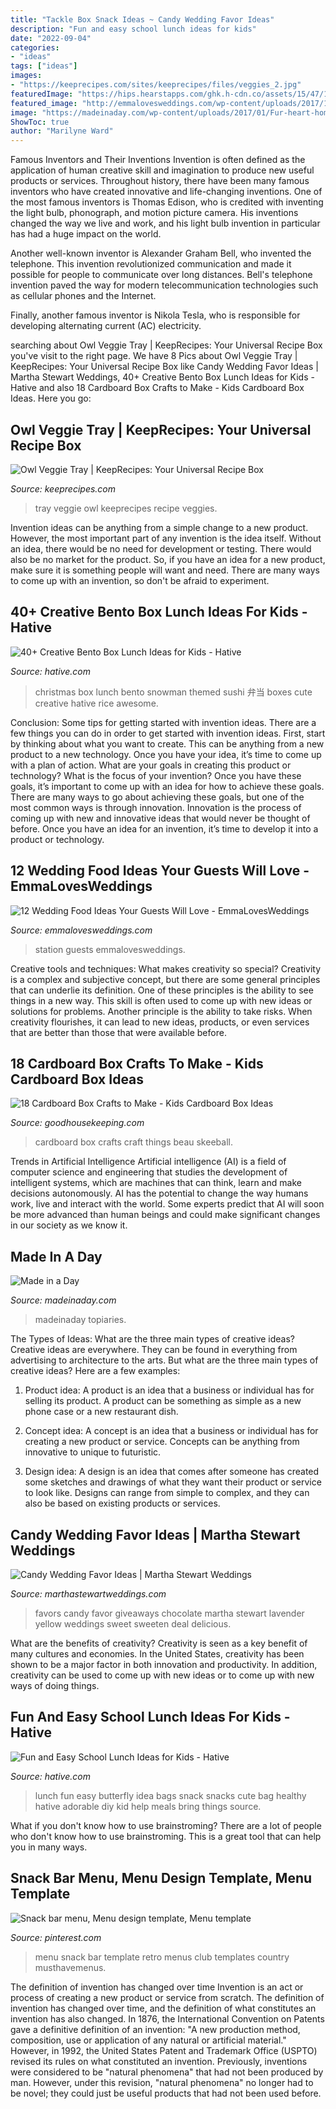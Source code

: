 ```yaml
---
title: "Tackle Box Snack Ideas ~ Candy Wedding Favor Ideas"
description: "Fun and easy school lunch ideas for kids"
date: "2022-09-04"
categories:
- "ideas"
tags: ["ideas"]
images:
- "https://keeprecipes.com/sites/keeprecipes/files/veggies_2.jpg"
featuredImage: "https://hips.hearstapps.com/ghk.h-cdn.co/assets/15/47/1024x1535/gallery-1447961253-cardboard-skeeball.jpg?resize=480:*"
featured_image: "http://emmalovesweddings.com/wp-content/uploads/2017/12/wedding-food-station-ideas-for-2018.jpg"
image: "https://madeinaday.com/wp-content/uploads/2017/01/Fur-heart-home.jpg"
ShowToc: true
author: "Marilyne Ward"
---
```



Famous Inventors and Their Inventions
Invention is often defined as the application of human creative skill and imagination to produce new useful products or services. Throughout history, there have been many famous inventors who have created innovative and life-changing inventions.
One of the most famous inventors is Thomas Edison, who is credited with inventing the light bulb, phonograph, and motion picture camera. His inventions changed the way we live and work, and his light bulb invention in particular has had a huge impact on the world.

Another well-known inventor is Alexander Graham Bell, who invented the telephone. This invention revolutionized communication and made it possible for people to communicate over long distances. Bell's telephone invention paved the way for modern telecommunication technologies such as cellular phones and the Internet.

Finally, another famous inventor is Nikola Tesla, who is responsible for developing alternating current (AC) electricity.

	

		
searching about Owl Veggie Tray | KeepRecipes: Your Universal Recipe Box you've visit to the right page. We have 8 Pics about Owl Veggie Tray | KeepRecipes: Your Universal Recipe Box like Candy Wedding Favor Ideas | Martha Stewart Weddings, 40+ Creative Bento Box Lunch Ideas for Kids - Hative and also 18 Cardboard Box Crafts to Make - Kids Cardboard Box Ideas. Here you go:
		
    
## Owl Veggie Tray | KeepRecipes: Your Universal Recipe Box

<img loading=lazy src="https://keeprecipes.com/sites/keeprecipes/files/veggies_2.jpg" onerror="this.onerror=null;this.src='https://tse2.mm.bing.net/th?id=OIP.DeKtq5Y9FdH13X-oibrK1QHaJ2&amp;pid=15.1';" alt="Owl Veggie Tray | KeepRecipes: Your Universal Recipe Box">

_Source: keeprecipes.com_

>tray veggie owl keeprecipes recipe veggies. 

	

Invention ideas can be anything from a simple change to a new product. However, the most important part of any invention is the idea itself. Without an idea, there would be no need for development or testing. There would also be no market for the product. So, if you have an idea for a new product, make sure it is something people will want and need. There are many ways to come up with an invention, so don't be afraid to experiment.

    
## 40+ Creative Bento Box Lunch Ideas For Kids - Hative

<img loading=lazy src="http://hative.com/wp-content/uploads/2014/04/lunch-box-ideas/27-christmas-snowman.jpg" onerror="this.onerror=null;this.src='https://tse4.mm.bing.net/th?id=OIP.Ozq5EuPVcS7UDe22b9rnbwHaFj&amp;pid=15.1';" alt="40+ Creative Bento Box Lunch Ideas for Kids - Hative">

_Source: hative.com_

>christmas box lunch bento snowman themed sushi 弁当 boxes cute creative hative rice awesome. 

	

Conclusion: Some tips for getting started with invention ideas.
There are a few things you can do in order to get started with invention ideas. First, start by thinking about what you want to create. This can be anything from a new product to a new technology. Once you have your idea, it’s time to come up with a plan of action. What are your goals in creating this product or technology? What is the focus of your invention? Once you have these goals, it’s important to come up with an idea for how to achieve these goals. There are many ways to go about achieving these goals, but one of the most common ways is through innovation. Innovation is the process of coming up with new and innovative ideas that would never be thought of before. Once you have an idea for an invention, it’s time to develop it into a product or technology.

    
## 12 Wedding Food Ideas Your Guests Will Love - EmmaLovesWeddings

<img loading=lazy src="http://emmalovesweddings.com/wp-content/uploads/2017/12/wedding-food-station-ideas-for-2018.jpg" onerror="this.onerror=null;this.src='https://tse4.mm.bing.net/th?id=OIP.XZ4JF_ykKFV7fEwro5YLpQHaQV&amp;pid=15.1';" alt="12 Wedding Food Ideas Your Guests Will Love - EmmaLovesWeddings">

_Source: emmalovesweddings.com_

>station guests emmalovesweddings. 

	

Creative tools and techniques: What makes creativity so special?
Creativity is a complex and subjective concept, but there are some general principles that can underlie its definition. One of these principles is the ability to see things in a new way. This skill is often used to come up with new ideas or solutions for problems. Another principle is the ability to take risks. When creativity flourishes, it can lead to new ideas, products, or even services that are better than those that were available before.

    
## 18 Cardboard Box Crafts To Make - Kids Cardboard Box Ideas

<img loading=lazy src="https://hips.hearstapps.com/ghk.h-cdn.co/assets/15/47/1024x1535/gallery-1447961253-cardboard-skeeball.jpg?resize=480:*" onerror="this.onerror=null;this.src='https://tse3.mm.bing.net/th?id=OIP.NZTK7ozSZogVuQLRMDsQtwHaLH&amp;pid=15.1';" alt="18 Cardboard Box Crafts to Make - Kids Cardboard Box Ideas">

_Source: goodhousekeeping.com_

>cardboard box crafts craft things beau skeeball. 

	

Trends in Artificial Intelligence
Artificial intelligence (AI) is a field of computer science and engineering that studies the development of intelligent systems, which are machines that can think, learn and make decisions autonomously. AI has the potential to change the way humans work, live and interact with the world. Some experts predict that AI will soon be more advanced than human beings and could make significant changes in our society as we know it.

    
## Made In A Day

<img loading=lazy src="https://madeinaday.com/wp-content/uploads/2017/01/Fur-heart-home.jpg" onerror="this.onerror=null;this.src='https://tse3.mm.bing.net/th?id=OIP.-6TO-Z_u4XOc6GfT9bJo-AHaLH&amp;pid=15.1';" alt="Made in a Day">

_Source: madeinaday.com_

>madeinaday topiaries. 

	

The Types of Ideas: What are the three main types of creative ideas?
Creative ideas are everywhere. They can be found in everything from advertising to architecture to the arts. But what are the three main types of creative ideas? Here are a few examples:
1. Product idea: A product is an idea that a business or individual has for selling its product. A product can be something as simple as a new phone case or a new restaurant dish.

2. Concept idea: A concept is an idea that a business or individual has for creating a new product or service. Concepts can be anything from innovative to unique to futuristic.

3. Design idea: A design is an idea that comes after someone has created some sketches and drawings of what they want their product or service to look like. Designs can range from simple to complex, and they can also be based on existing products or services.

    
## Candy Wedding Favor Ideas | Martha Stewart Weddings

<img loading=lazy src="https://static.onecms.io/wp-content/uploads/sites/36/2019/07/19061528/favors-604-mwd110998_vert.jpg" onerror="this.onerror=null;this.src='https://tse1.mm.bing.net/th?id=OIP.gWrARPq3Nzf8uiRlFfCJ5gHaJQ&amp;pid=15.1';" alt="Candy Wedding Favor Ideas | Martha Stewart Weddings">

_Source: marthastewartweddings.com_

>favors candy favor giveaways chocolate martha stewart lavender yellow weddings sweet sweeten deal delicious. 

	

What are the benefits of creativity?
Creativity is seen as a key benefit of many cultures and economies. In the United States, creativity has been shown to be a major factor in both innovation and productivity. In addition, creativity can be used to come up with new ideas or to come up with new ways of doing things.

    
## Fun And Easy School Lunch Ideas For Kids - Hative

<img loading=lazy src="http://hative.com/wp-content/uploads/2015/02/school-lunch-ideas-for-kids/2-school-lunch-ideas-for-kids.jpg" onerror="this.onerror=null;this.src='https://tse1.mm.bing.net/th?id=OIP.c8TigkES9b1fxaJoAjXDrAHaKS&amp;pid=15.1';" alt="Fun and Easy School Lunch Ideas for Kids - Hative">

_Source: hative.com_

>lunch fun easy butterfly idea bags snack snacks cute bag healthy hative adorable diy kid help meals bring things source. 

	

What if you don't know how to use brainstroming?
There are a lot of people who don't know how to use brainstroming. This is a great tool that can help you in many ways.

    
## Snack Bar Menu, Menu Design Template, Menu Template

<img loading=lazy src="https://i.pinimg.com/736x/2c/29/ba/2c29ba7aecece4bedc2647cd32b69ee4--bar-menu-snack-bar.jpg" onerror="this.onerror=null;this.src='https://tse2.mm.bing.net/th?id=OIP.4f29D6rR2FT_yv95sniOhwAAAA&amp;pid=15.1';" alt="Snack bar menu, Menu design template, Menu template">

_Source: pinterest.com_

>menu snack bar template retro menus club templates country musthavemenus. 

	

The definition of invention has changed over time
Invention is an act or process of creating a new product or service from scratch. The definition of invention has changed over time, and the definition of what constitutes an invention has also changed.  In 1876, the International Convention on Patents gave a definitive definition of an invention: "A new production method, composition, use or application of any natural or artificial material." 
However, in 1992, the United States Patent and Trademark Office (USPTO) revised its rules on what constituted an invention. Previously, inventions were considered to be "natural phenomena" that had not been produced by man. However, under this revision, "natural phenomena" no longer had to be novel; they could just be useful products that had not been used before.

